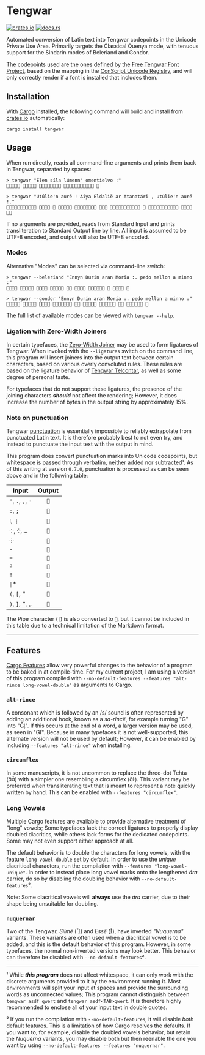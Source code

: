 # Tengwar

[crates.io]: https://img.shields.io/crates/v/tengwar?logo=rust&label=crates.io
[docs.rs]: https://docs.rs/tengwar/badge.svg
[![crates.io]](https://crates.io/crates/tengwar)
[![docs.rs]](https://docs.rs/tengwar)

Automated conversion of Latin text into Tengwar codepoints in the Unicode Private Use Area.
Primarily targets the Classical Quenya mode, with tenuous support for the Sindarin modes of Beleriand and Gondor.

The codepoints used are the ones defined by the [Free Tengwar Font Project](https://freetengwar.sourceforge.net/mapping.html), based on the mapping in the [ConScript Unicode Registry](https://en.wikipedia.org/wiki/Tengwar#ConScript_Unicode_Registry), and will only correctly render if a font is installed that includes them.

## Installation

With [Cargo](https://github.com/rust-lang/cargo) installed, the following command will build and install from [crates.io](https://crates.io) automatically:

    cargo install tengwar

## Usage

When run directly, reads all command-line arguments and prints them back in Tengwar, separated by spaces:

    > tengwar "Elen síla lúmenn' omentielvo :"
        

    > tengwar "Utúlie'n aurë ! Aiya Eldalië ar Atanatári , utúlie'n aurë !."
              

If no arguments are provided, reads from Standard Input and prints transliteration to Standard Output line by line.
All input is assumed to be UTF-8 encoded, and output will also be UTF-8 encoded.

### Modes

Alternative "Modes" can be selected via command-line switch:

    > tengwar --beleriand "Ennyn Durin aran Moria :. pedo mellon a minno :"
             

    > tengwar --gondor "Ennyn Durin aran Moria :. pedo mellon a minno :"
             

The full list of available modes can be viewed with `tengwar --help`.

### Ligation with Zero-Width Joiners

In certain typefaces, the [Zero-Width Joiner](https://en.wikipedia.org/wiki/Zero-width_joiner) may be used to form ligatures of Tengwar.
When invoked with the `--ligatures` switch on the command line, this program will insert joiners into the output text between certain characters, based on various overly convoluted rules.
These rules are based on the ligature behavior of [Tengwar Telcontar](https://freetengwar.sourceforge.net/tengtelc.html), as well as some degree of personal taste.

For typefaces that do not support these ligatures, the presence of the joining characters ***should*** not affect the rendering;
However, it does increase the number of bytes in the output string by approximately 15%.

### Note on punctuation

Tengwar [punctuation](https://at.mansbjorkman.net/teng_punctuation.htm) is essentially impossible to reliably extrapolate from punctuated Latin text.
It is therefore probably best to not even try, and instead to punctuate the input text with the output in mind.

This program does convert punctuation marks into Unicode codepoints, but whitespace is passed through verbatim, neither added nor subtracted¹.
As of this writing at version `0.7.0`, punctuation is processed as can be seen above and in the following table:

| Input              | Output |
|--------------------|:------:|
| `'`, `.`, `,`, `·` |  ``   |
| `:`, `;`           |  ``   |
| `⁝`, `︙`           |  ``   |
| `⁘`, `⁛`, `…`      |  ``   |
| `⸭`                |  ``   |
| `-`                |  ``   |
| `=`                |  ``   |
| `?`                |  ``   |
| `!`                |  ``   |
| `‖`*               |  ``   |
| `(`, `[`, `“`      |  ``   |
| `)`, `]`, `”`, `„` |  ``   |

The Pipe character (`|`) is also converted to ``, but it cannot be included in this table due to a technical limitation of the Markdown format.

---

## Features

[Cargo Features](https://doc.rust-lang.org/cargo/reference/features.html#command-line-feature-options) allow very powerful changes to the behavior of a program to be baked in at compile-time.
For my current project, I am using a version of this program compiled with `--no-default-features --features "alt-rince long-vowel-double"` as arguments to Cargo.

### `alt-rince`

A consonant which is followed by an /s/ sound is often represented by adding an additional hook, known as a *sa-rincë*, for example turning "" into "".
If this occurs at the end of a word, a larger version may be used, as seen in "".
Because in many typefaces it is not well-supported, this alternate version will not be used by default;
However, it can be enabled by including `--features "alt-rince"` when installing.

### `circumflex`

In some manuscripts, it is not uncommon to replace the three-dot Tehta () with a simpler one resembling a circumflex ().
This variant may be preferred when transliterating text that is meant to represent a note quickly written by hand.
This can be enabled with `--features "circumflex"`.

### Long Vowels

Multiple Cargo features are available to provide alternative treatment of "long" vowels;
Some typefaces lack the correct ligatures to properly display doubled diacritics, while others lack forms for the dedicated codepoints.
Some may not even support either approach at all.

The default behavior is to double the characters for long vowels, with the feature `long-vowel-double` set by default.
In order to use the *unique* diacritical characters, run the compilation with `--features "long-vowel-unique"`.
In order to instead place long vowel marks onto the lengthened *ára* carrier, do so by disabling the doubling behavior with `--no-default-features`².

Note: Some diacritical vowels will **always** use the *ára* carrier, due to their shape being unsuitable for doubling.

### `nuquernar`

Two of the Tengwar, *Silmë* () and *Essë* (), have inverted *"Nuquerna"* variants.
These variants are often used when a diacritical vowel is to be added, and this is the default behavior of this program.
However, in some typefaces, the normal non-inverted versions may look better.
This behavior can therefore be disabled with `--no-default-features`².

---

¹ While ***this program*** does not affect whitespace, it can only work with the discrete arguments provided to it by the environment running it.
Most environments will split your input at spaces and provide the surrounding words as unconnected values;
This program cannot distinguish between `tengwar asdf qwert` and `tengwar asdf<TAB>qwert`.
It is therefore highly recommended to enclose all of your input text in double quotes.

² If you run the compilation with `--no-default-features`, it will disable *both* default features.
This is a limitation of how Cargo resolves the defaults.
If you want to, for example, disable the doubled vowels behavior, but retain the *Nuquerna* variants, you may disable both but then reenable the one you want by using `--no-default-features --features "nuquernar"`.
